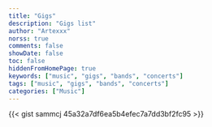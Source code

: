 ```yaml
---
title: "Gigs"
description: "Gigs list"
author: "Artexxx"
norss: true
comments: false
showDate: false
toc: false
hiddenFromHomePage: true
keywords: ["music", "gigs", "bands", "concerts"]
tags: ["music", "gigs", "bands", "concerts"]
categories: ["Music"]
---
```


{{< gist sammcj 45a32a7df6ea5b4efec7a7dd3bf2fc95 >}}
